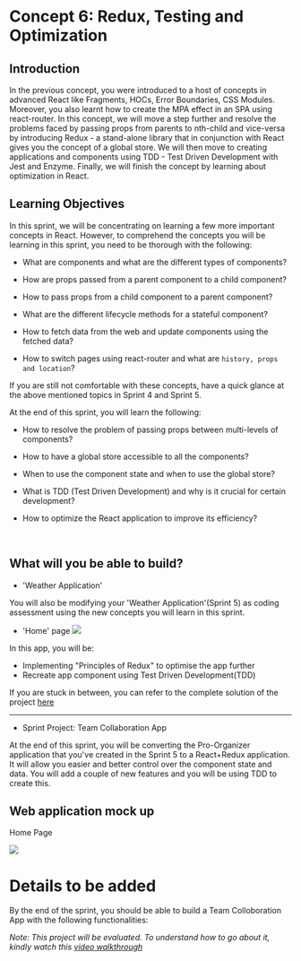 # Concept 6: Redux, Testing and Optimization

## Introduction

In the previous concept, you were introduced to a host of concepts in advanced React like Fragments, HOCs, Error Boundaries, CSS Modules. Moreover, you also learnt how to create the MPA effect in an SPA using react-router. In this concept, we will move a step further and resolve the problems faced by passing props from parents to nth-child and vice-versa by introducing Redux - a stand-alone library that in conjunction with React gives you the concept of a global store. We will then move to creating applications and components using TDD - Test Driven Development with Jest and Enzyme. Finally, we will finish the concept by learning about optimization in React.

## Learning Objectives

In this sprint, we will be concentrating on learning a few more important concepts in React. However, to comprehend the concepts you will be learning in this sprint, you need to be thorough with the following:

- What are components and what are the different types of components?

- How are props passed from a parent component to a child component?

- How to pass props from a child component to a parent component?

- What are the different lifecycle methods for a stateful component?

- How to fetch data from the web and update components using the fetched data?

- How to switch pages using react-router and what are ```history, props and location```?

If you are still not comfortable with these concepts, have a quick glance at the above mentioned topics in Sprint 4 and Sprint 5. 


At the end of this sprint, you will learn the following:

- How to resolve the problem of passing props between multi-levels of components?

- How to have a global store accessible to all the components?

- When to use the component state and when to use the global store?

- What is TDD (Test Driven Development) and why is it crucial for certain development?

- How to optimize the React application to improve its efficiency?

<br />

## What will you be able to build?


- 'Weather Application'

You will also be modifying your 'Weather Application'(Sprint 5) as coding assessment using the new concepts you will learn in this sprint.

- 'Home' page
![](https://github.com/greyatom-school/the-minerva-project/raw/master/FEWD/sprint_5/images/assignment_532c.PNG)




In this app, you will be:
- Implementing "Principles of Redux" to optimise the app further
- Recreate app component using Test Driven Development(TDD)


If you are stuck in between, you can refer to the complete solution of the project [here](https://drive.google.com/file/d/1Vz5sE-WSGU0IXFlJ1NydmQ9lMdXGlhlu/view?usp=sharing)


---

- Sprint Project: Team Collaboration App

At the end of this sprint, you will be converting the Pro-Organizer application that you've created in the Sprint 5 to a React+Redux application. It will allow you easier and better control over the component state and data. You will add a couple of new features and you will be using TDD to create this.



## Web application mock up

Home Page


![](https://github.com/greyatom-school/the-minerva-project/raw/master/FEWD/sprint_5/Project%20-%20Team%20Collaboration%20App/images/home_page.PNG)





# Details to be added

By the end of the sprint, you should be able to build a Team Colloboration App with the following functionalities:


*Note: This project will be evaluated. To understand how to go about it, kindly watch this [video walkthrough](https://vimeo.com/383940265/d48675eeed)*

